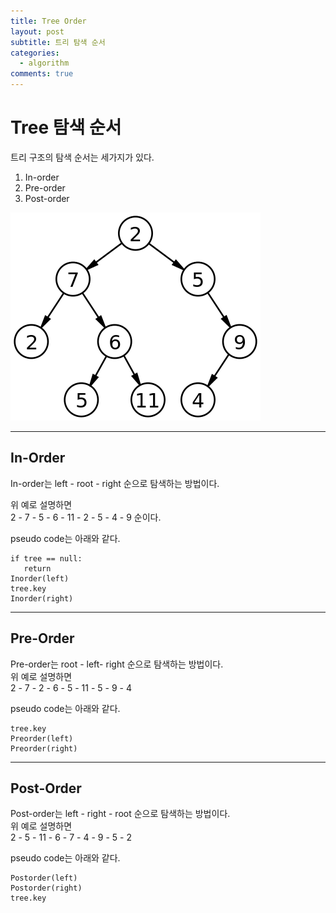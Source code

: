 ```yaml
---
title: Tree Order
layout: post
subtitle: 트리 탐색 순서
categories:
  - algorithm
comments: true
---
```


# Tree 탐색 순서

트리 구조의 탐색 순서는 세가지가 있다.

1. In-order
2. Pre-order
3. Post-order

![Tree Example](/assets/img/study/ALG/tree.png)

---

## In-Order

In-order는 left - root - right 순으로 탐색하는 방법이다.

위 예로 설명하면  
2 - 7 - 5 - 6 - 11 - 2 - 5 - 4 - 9 순이다.

pseudo code는 아래와 같다.

```
if tree == null:
   return
Inorder(left)
tree.key
Inorder(right)
```

---

## Pre-Order

Pre-order는 root - left- right 순으로 탐색하는 방법이다.  
위 예로 설명하면  
2 - 7 - 2 - 6 - 5 - 11 - 5 - 9 - 4

pseudo code는 아래와 같다.

```
tree.key
Preorder(left)
Preorder(right)
```

---

## Post-Order

Post-order는 left - right - root 순으로 탐색하는 방법이다.  
위 예로 설명하면  
2 - 5 - 11 - 6 - 7 - 4 - 9 - 5 - 2

pseudo code는 아래와 같다.

```
Postorder(left)
Postorder(right)
tree.key
```
